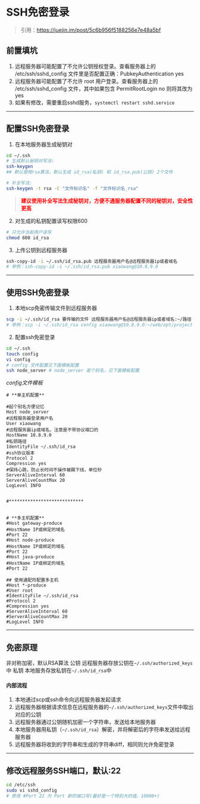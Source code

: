 # SSH免密登录
> 引用：https://juejin.im/post/5c6b956f5188256e7e48a5bf



## 前置填坑
1. 远程服务器可能配置了不允许公钥授权登录。查看服务器上的 /etc/ssh/sshd_config 文件里是否配置正确：PubkeyAuthentication yes
2. 远程服务器可能配置了不允许 root 用户登录。查看服务器上的 /etc/ssh/sshd_config 文件，其中如果包含 PermitRootLogin no 则将其改为 yes
3. 如果有修改，需要重启sshd服务，`systemctl restart sshd.service`
---

## 配置SSH免密登录

1. 在本地服务器生成秘钥对
```sh
cd ~/.ssh
# 生成默认秘钥对写法:
ssh-keygen
## 默认使用rsa算法，默认生成 id_rsa(私钥) 和 id_rsa.pub(公钥) 2个文件

# 补全写法:
ssh-keygen -t rsa -C "文件标识名" -f "文件标识名_rsa"
```
> **<font color="red">建议使用补全写法生成秘钥对，方便不通服务器配置不同的秘钥对，安全性更高</font>**

2. 对生成的私钥配置读写权限600
```sh
# 只允许当前用户读写
chmod 600 id_rsa
```

3. 上传公钥到远程服务器
```sh
ssh-copy-id -i ~/.ssh/id_rsa.pub 远程服务器用户名@远程服务器ip或者域名
# 举例：ssh-copy-id -i ~/.ssh/id_rsa.pub xiaowang@10.8.9.0
```

---

## 使用SSH免密登录

1. 本地scp免密传输文件到远程服务器
```sh
scp -i ~/.ssh/id_rsa 要传输的文件 远程服务器用户名@远程服务器ip或者域名:~/路径
# 举例：scp -i ~/.ssh/id_rsa config xiaowang@10.8.9.0:~/web/opt/project
```

2. 配置ssh免密登录
```sh
cd ~/.ssh
touch config
vi config
# config 文件配置见下面模板配置
ssh node_server # node_server 是个别名，见下面模板配置
```

_config文件模板_
```config
# **单主机配置**

#起个别名方便记忆
Host node_server
#远程服务器登录用户名
User xiaowang
#远程服务器ip或域名，注意是不带协议端口的
HostName 10.8.9.0
#私钥路径
IdentityFile ~/.ssh/id_rsa
#ssh协议版本
Protocol 2
Compression yes
#保持心跳，防止长时间不操作被踢下线，单位秒
ServerAliveInterval 60
ServerAliveCountMax 20
LogLevel INFO


#****************************


# **多主机配置**
#Host gateway-produce
#HostName IP或绑定的域名
#Port 22
#Host node-produce
#HostName IP或绑定的域名
#Port 22
#Host java-produce
#HostName IP或绑定的域名
#Port 22

## 使用通配符配置多主机
#Host *-produce
#User root
#IdentityFile ~/.ssh/id_rsa
#Protocol 2
#Compression yes
#ServerAliveInterval 60
#ServerAliveCountMax 20
#LogLevel INFO
```

---


## 免密原理
非对称加密，默认RSA算法
公钥 远程服务器存放公钥在`~/.ssh/authorized_keys`中
私钥 本地服务存放私钥在`~/.ssh/id_rsa`中

#### 内部流程
1. 本地通过scp或ssh命令向远程服务器发起请求
2. 远程服务器根据请求信息在远程服务器的`~/.ssh/authorized_keys`文件中取出对应的公钥
3. 远程服务器通过公钥随机加密一个字符串，发送给本地服务器
4. 本地服务器用私钥（`~/.ssh/id_rsa`）解密，并将解密后的字符串发送给远程服务器
5. 远程服务器将收到的字符串和生成的字符串diff，相同则允许免密登录



---

## 修改远程服务SSH端口，默认:22
```sh
cd /etc/ssh
sudo vi sshd_config
# 修改 #Port 22 为 Port 新的端口号(最好是一个特别大的值，10000+)
```